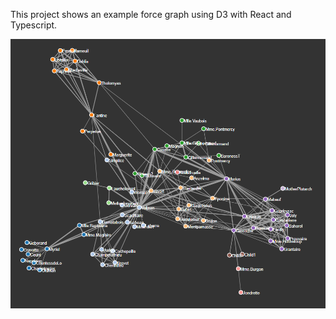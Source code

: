 This project shows an example force graph using D3 with React and Typescript.

![image](force-graph.PNG?raw=true "Force Graph")
